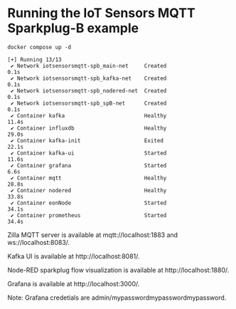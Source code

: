 # Running the IoT Sensors MQTT Sparkplug-B example

```
docker compose up -d
```
```
[+] Running 13/13
 ✔ Network iotsensorsmqtt-spb_main-net     Created                                                                                                           0.1s
 ✔ Network iotsensorsmqtt-spb_kafka-net    Created                                                                                                           0.1s
 ✔ Network iotsensorsmqtt-spb_nodered-net  Created                                                                                                           0.1s
 ✔ Network iotsensorsmqtt-spb_spB-net      Created                                                                                                           0.1s
 ✔ Container kafka                         Healthy                                                                                                          11.4s
 ✔ Container influxdb                      Healthy                                                                                                          29.0s
 ✔ Container kafka-init                    Exited                                                                                                           22.1s
 ✔ Container kafka-ui                      Started                                                                                                          11.6s
 ✔ Container grafana                       Started                                                                                                           6.6s
 ✔ Container mqtt                          Healthy                                                                                                          28.8s
 ✔ Container nodered                       Healthy                                                                                                          33.8s
 ✔ Container eonNode                       Started                                                                                                          34.1s
 ✔ Container prometheus                    Started                                                                                                          34.4s
 ```

Zilla MQTT server is available at mqtt://localhost:1883 and ws://localhost:8083/.

Kafka UI is available at http://localhost:8081/.

Node-RED sparkplug flow visualization is available at http://localhost:1880/.

Grafana is available at http://localhost:3000/.

Note: Grafana credetials are admin/mypasswordmypasswordmypassword.

